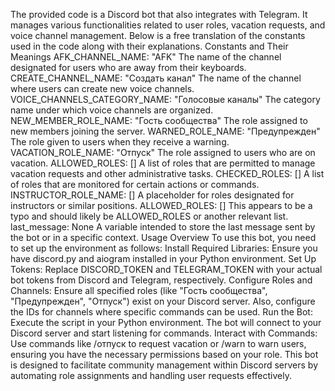The provided code is a Discord bot that also integrates with Telegram. It manages various functionalities related to user roles, vacation requests, and voice channel management. Below is a free translation of the constants used in the code along with their explanations.
Constants and Their Meanings
AFK_CHANNEL_NAME: "AFK"
The name of the channel designated for users who are away from their keyboards.
CREATE_CHANNEL_NAME: "Создать канал"
The name of the channel where users can create new voice channels.
VOICE_CHANNELS_CATEGORY_NAME: "Голосовые каналы"
The category name under which voice channels are organized.
NEW_MEMBER_ROLE_NAME: "Гость сообщества"
The role assigned to new members joining the server.
WARNED_ROLE_NAME: "Предупрежден"
The role given to users when they receive a warning.
VACATION_ROLE_NAME: "Отпуск"
The role assigned to users who are on vacation.
ALLOWED_ROLES: []
A list of roles that are permitted to manage vacation requests and other administrative tasks.
CHECKED_ROLES: []
A list of roles that are monitored for certain actions or commands.
INSTRUCTOR_ROLE_NAME: []
A placeholder for roles designated for instructors or similar positions.
ALLOWED_ROLES: []
This appears to be a typo and should likely be ALLOWED_ROLES or another relevant list.
last_message: None
A variable intended to store the last message sent by the bot or in a specific context.
Usage Overview
To use this bot, you need to set up the environment as follows:
Install Required Libraries:
Ensure you have discord.py and aiogram installed in your Python environment.
Set Up Tokens:
Replace DISCORD_TOKEN and TELEGRAM_TOKEN with your actual bot tokens from Discord and Telegram, respectively.
Configure Roles and Channels:
Ensure all specified roles (like "Гость сообщества", "Предупрежден", "Отпуск") exist on your Discord server. Also, configure the IDs for channels where specific commands can be used.
Run the Bot:
Execute the script in your Python environment. The bot will connect to your Discord server and start listening for commands.
Interact with Commands:
Use commands like /отпуск to request vacation or /warn to warn users, ensuring you have the necessary permissions based on your role.
This bot is designed to facilitate community management within Discord servers by automating role assignments and handling user requests effectively.
